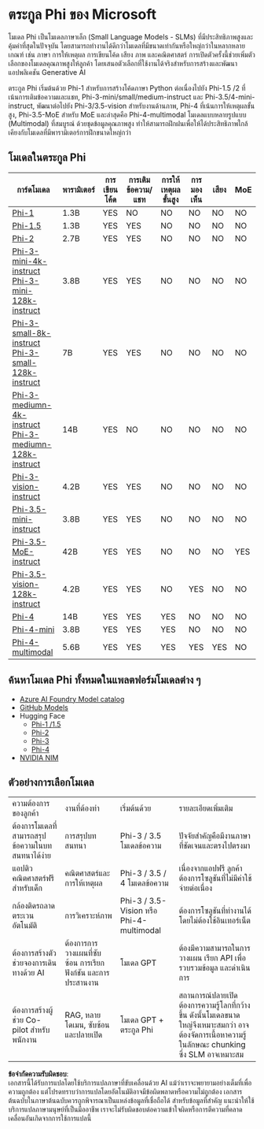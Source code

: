 # ตระกูล Phi ของ Microsoft

โมเดล Phi เป็นโมเดลภาษาเล็ก (Small Language Models - SLMs) ที่มีประสิทธิภาพสูงและคุ้มค่าที่สุดในปัจจุบัน โดยสามารถทำงานได้ดีกว่าโมเดลที่มีขนาดเท่ากันหรือใหญ่กว่าในหลากหลายเกณฑ์ เช่น ภาษา การให้เหตุผล การเขียนโค้ด เสียง ภาพ และคณิตศาสตร์ การเปิดตัวครั้งนี้ช่วยเพิ่มตัวเลือกของโมเดลคุณภาพสูงให้ลูกค้า โดยเสนอตัวเลือกที่ใช้งานได้จริงสำหรับการสร้างและพัฒนาแอปพลิเคชัน Generative AI

ตระกูล Phi เริ่มต้นด้วย Phi-1 สำหรับการสร้างโค้ดภาษา Python ต่อเนื่องไปยัง Phi-1.5 /2 ที่เน้นการเติมข้อความและแชท, Phi-3-mini/small/medium-instruct และ Phi-3.5/4-mini-instruct, พัฒนาต่อไปยัง Phi-3/3.5-vision สำหรับงานด้านภาพ, Phi-4 ที่เน้นการให้เหตุผลขั้นสูง, Phi-3.5-MoE สำหรับ MoE และล่าสุดคือ Phi-4-multimodal โมเดลแบบหลายรูปแบบ (Multimodal) ที่สมบูรณ์ ด้วยชุดข้อมูลคุณภาพสูง ทำให้สามารถฝึกฝนเพื่อให้ได้ประสิทธิภาพใกล้เคียงกับโมเดลที่มีพารามิเตอร์การฝึกขนาดใหญ่กว่า

## โมเดลในตระกูล Phi

<div style="font-size:8px">

| การ์ดโมเดล | พารามิเตอร์ | การเขียนโค้ด | การเติมข้อความ/แชท | การให้เหตุผลขั้นสูง | การมองเห็น | เสียง | MoE |
| - | - | - | - | - | - | - | - |
|[Phi-1](https://huggingface.co/microsoft/phi-1)|1.3B| YES| NO | NO |NO |NO |NO |
|[Phi-1.5](https://huggingface.co/microsoft/phi-1_5)|1.3B| YES|YES| NO |NO |NO |NO |
|[Phi-2](https://huggingface.co/microsoft/phi-1_5)|2.7B| YES|YES| NO |NO |NO |NO |
|[Phi-3-mini-4k-instruct](https://huggingface.co/microsoft/Phi-3-mini-4k-instruct)<br/>[Phi-3-mini-128k-instruct](https://huggingface.co/microsoft/Phi-3-mini-128k-instruct)|3.8B| YES|YES| NO |NO |NO |NO |
|[Phi-3-small-8k-instruct](https://huggingface.co/microsoft/Phi-3-small-8k-instruct)<br/>[Phi-3-small-128k-instruct](https://huggingface.co/microsoft/Phi-3-small-128k-instruct)<br/>|7B| YES|YES| NO |NO |NO |NO |
|[Phi-3-mediumn-4k-instruct](https://huggingface.co/microsoft/Phi-3-medium-4k-instruct)<br>[Phi-3-mediumn-128k-instruct](https://huggingface.co/microsoft/Phi-3-medium-128k-instruct)|14B|YES|NO| NO |NO |NO |NO |
|[Phi-3-vision-instruct](https://huggingface.co/microsoft/Phi-3-vision-128k-instruct)|4.2B|YES|YES|NO |NO |NO |NO |
|[Phi-3.5-mini-instruct](https://huggingface.co/microsoft/Phi-3.5-mini-instruct)|3.8B|YES|YES| NO |NO |NO |NO |
|[Phi-3.5-MoE-instruct](https://huggingface.co/microsoft/Phi-3.5-MoE-instruct)|42B|YES|YES| NO |NO |NO |YES |
|[Phi-3.5-vision-128k-instruct](https://huggingface.co/microsoft/Phi-3.5-vision-instruct)|4.2B|YES|YES| NO |YES |NO |NO |
|[Phi-4](https://huggingface.co/microsoft/phi-4)|14B|YES|YES| YES |NO |NO |NO |
|[Phi-4-mini](../../../../../md/01.Introduction/01)|3.8B|YES|YES| YES |NO |NO |NO |
|[Phi-4-multimodal](../../../../../md/01.Introduction/01)|5.6B|YES|YES| YES |YES |YES |NO |

</div>

## **ค้นหาโมเดล Phi ทั้งหมดในแพลตฟอร์มโมเดลต่าง ๆ**

- [Azure AI Foundry Model catalog](https://ai.azure.com/explore/models?selectedCollection=phi)
- [GitHub Models](https://github.com/marketplace?query=Phi&type=models)
- Hugging Face
  - [Phi-1 /1.5](https://huggingface.co/collections/microsoft/phi-1-6626e29134744e94e222d572)
  - [Phi-2](https://huggingface.co/microsoft/phi-2)
  - [Phi-3](https://huggingface.co/collections/microsoft/phi-3-6626e15e9585a200d2d761e3)
  - [Phi-4](https://huggingface.co/collections/microsoft/phi-4-677e9380e514feb5577a40e4)
- [NVIDIA NIM](https://build.nvidia.com/search?q=Phi)

## ตัวอย่างการเลือกโมเดล

| | | | |
|-|-|-|-|
|ความต้องการของลูกค้า|งานที่ต้องทำ|เริ่มต้นด้วย|รายละเอียดเพิ่มเติม|
|ต้องการโมเดลที่สามารถสรุปข้อความในบทสนทนาได้ง่าย|การสรุปบทสนทนา|Phi-3 / 3.5 โมเดลข้อความ|ปัจจัยสำคัญคือมีงานภาษาที่ชัดเจนและตรงไปตรงมา|
|แอปติวคณิตศาสตร์ฟรีสำหรับเด็ก|คณิตศาสตร์และการให้เหตุผล|Phi-3 / 3.5 / 4 โมเดลข้อความ|เนื่องจากแอปฟรี ลูกค้าต้องการโซลูชันที่ไม่มีค่าใช้จ่ายต่อเนื่อง|
|กล้องติดรถลาดตระเวนอัตโนมัติ|การวิเคราะห์ภาพ|Phi-3 / 3.5-Vision หรือ Phi-4-multimodal|ต้องการโซลูชันที่ทำงานได้โดยไม่ต้องใช้อินเทอร์เน็ต|
|ต้องการสร้างตัวช่วยจองการเดินทางด้วย AI|ต้องการการวางแผนที่ซับซ้อน การเรียกฟังก์ชัน และการประสานงาน|โมเดล GPT|ต้องมีความสามารถในการวางแผน เรียก API เพื่อรวบรวมข้อมูล และดำเนินการ|
|ต้องการสร้างผู้ช่วย Co-pilot สำหรับพนักงาน|RAG, หลายโดเมน, ซับซ้อน และปลายเปิด|โมเดล GPT + ตระกูล Phi|สถานการณ์ปลายเปิด ต้องการความรู้โลกที่กว้างขึ้น ดังนั้นโมเดลขนาดใหญ่จึงเหมาะสมกว่า อาจต้องจัดการเนื้อหาความรู้ในลักษณะ chunking ซึ่ง SLM อาจเหมาะสม|

**ข้อจำกัดความรับผิดชอบ**:  
เอกสารนี้ได้รับการแปลโดยใช้บริการแปลภาษาที่ขับเคลื่อนด้วย AI แม้ว่าเราจะพยายามอย่างเต็มที่เพื่อความถูกต้อง แต่โปรดทราบว่าการแปลโดยอัตโนมัติอาจมีข้อผิดพลาดหรือความไม่ถูกต้อง เอกสารต้นฉบับในภาษาต้นฉบับควรถูกพิจารณาเป็นแหล่งข้อมูลที่เชื่อถือได้ สำหรับข้อมูลที่สำคัญ แนะนำให้ใช้บริการแปลภาษามนุษย์ที่เป็นมืออาชีพ เราจะไม่รับผิดชอบต่อความเข้าใจผิดหรือการตีความที่คลาดเคลื่อนอันเกิดจากการใช้การแปลนี้